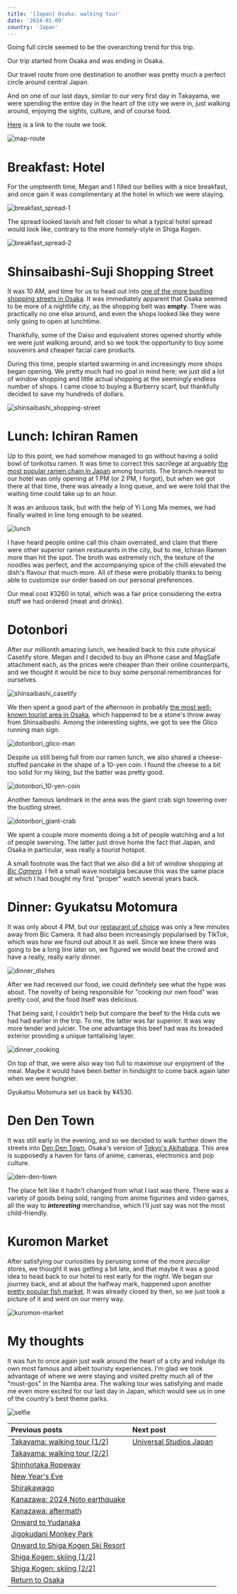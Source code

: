 ```yaml
---
title: '[Japan] Osaka: walking tour'
date: '2024-01-09'
country: 'Japan'
---
```


Going full circle seemed to be the overarching trend for this trip.

Our trip started from Osaka and was ending in Osaka.

Our travel route from one destination to another was pretty much a perfect circle around central Japan.

And on one of our last days, similar to our very first day in Takayama, we were spending the entire day in the heart of the city we were in, just walking around, enjoying the sights, culture, and of course food.

[Here](https://www.google.com/maps/d/u/0/edit?mid=1sqHZx0-drIu0ws9DeXDis69R6uXtPKc&usp=sharing) is a link to the route we took.

![map-route](/images/posts/travel/japan-2023/osaka-walking-tour/map-route.png)

# Breakfast: Hotel

For the umpteenth time, Megan and I filled our bellies with a nice breakfast, and once gain it was complimentary at the hotel in which we were staying.

![breakfast_spread-1](/images/posts/travel/japan-2023/osaka-walking-tour/breakfast_spread-1.jpg)

The spread looked lavish and felt closer to what a typical hotel spread would look like, contrary to the more homely-style in Shiga Kogen.

![breakfast_spread-2](/images/posts/travel/japan-2023/osaka-walking-tour/breakfast_spread-2.jpg)

# Shinsaibashi-Suji Shopping Street

It was 10 AM, and time for us to head out into [one of the more bustling shopping streets in Osaka](https://osaka-info.jp/en/spot/shinsaibashi-suji-shopping-street/). It was immediately apparent that Osaka seemed to be more of a nightlife city, as the shopping belt was **empty**. There was practically no one else around, and even the shops looked like they were only going to open at lunchtime.

Thankfully, some of the Daiso and equivalent stores opened shortly while we were just walking around, and so we took the opportunity to buy some souvenirs and cheaper facial care products.

During this time, people started swarming in and increasingly more shops began opening. We pretty much had no goal in mind here; we just did a lot of window shopping and little actual shopping at the seemingly endless number of shops. I came close to buying a Burberry scarf, but thankfully decided to save my hundreds of dollars.

![shinsaibashi_shopping-street](/images/posts/travel/japan-2023/osaka-walking-tour/shinsaibashi_shopping-street.jpg)

# Lunch: Ichiran Ramen

Up to this point, we had somehow managed to go without having a solid bowl of tonkotsu ramen. It was time to correct this sacrilege at arguably [the most popular ramen chain in Japan](https://en.ichiran.com/ramen/) among tourists. The branch nearest to our hotel was only opening at 1 PM (or 2 PM, I forgot), but when we got there at that time, there was already a long queue, and we were told that the waiting time could take up to an hour.

It was an arduous task, but with the help of Yi Long Ma memes, we had finally waited in line long enough to be seated.

![lunch](/images/posts/travel/japan-2023/osaka-walking-tour/lunch.jpg)

I have heard people online call this chain overrated, and claim that there were other superior ramen restaurants in the city, but to me, Ichiran Ramen more than hit the spot. The broth was extremely rich, the texture of the noodles was perfect, and the accompanying spice of the chilli elevated the dish's flavour that much more. All of these were probably thanks to being able to customize our order based on our personal preferences.

Our meal cost ¥3260 in total, which was a fair price considering the extra stuff we had ordered (meat and drinks).

# Dotonbori

After our millionth amazing lunch, we headed back to this cute physical Casetify store. Megan and I decided to buy an iPhone case and MagSafe attachment each, as the prices were cheaper than their online counterparts, and we thought it would be nice to buy some personal remembrances for ourselves.

![shinsaibashi_casetify](/images/posts/travel/japan-2023/osaka-walking-tour/shinsaibashi_casetify.jpg)

We then spent a good part of the afternoon in probably [the most well-known tourist area in Osaka](https://osaka-info.jp/en/spot/dotonbori/), which happened to be a stone's throw away from Shinsaibashi. Among the interesting sights, we got to see the Glico running man sign.

![dotonbori_glico-man](/images/posts/travel/japan-2023/osaka-walking-tour/dotonbori_glico-man.jpg)

Despite us still being full from our ramen lunch, we also shared a cheese-stuffed pancake in the shape of a 10-yen coin. I found the cheese to a bit too solid for my liking, but the batter was pretty good.

![dotonbori_10-yen-coin](/images/posts/travel/japan-2023/osaka-walking-tour/dotonbori_10-yen-coin.jpg)

Another famous landmark in the area was the giant crab sign towering over the bustling street. 

![dotonbori_giant-crab](/images/posts/travel/japan-2023/osaka-walking-tour/dotonbori_giant-crab.jpg)

We spent a couple more moments doing a bit of people watching and a lot of people swerving. The latter just drove home the fact that Japan, and Osaka in particular, was really a tourist hotspot.

A small footnote was the fact that we also did a bit of window shopping at [*Bic Camera*](https://www.biccamera.com.e.lj.hp.transer.com/bc/i/shop/shoplist/shop013.jsp). I felt a small wave nostalgia because this was the same place at which I had bought my first "proper" watch several years back.

# Dinner: Gyukatsu Motomura

It was only about 4 PM, but our [restaurant of choice](https://www.gyukatsu-motomura.com/en/) was only a few minutes away from Bic Camera. It had also been increasingly popularised by TikTok, which was how we found out about it as well. Since we knew there was going to be a long line later on, we figured we would beat the crowd and have a really, really early dinner.

![dinner_dishes](/images/posts/travel/japan-2023/osaka-walking-tour/dinner_dishes.jpg)

After we had received our food, we could definitely see what the hype was about. The novelty of being responsible for "cooking our own food" was pretty cool, and the food itself was delicious.

That being said, I couldn't help but compare the beef to the Hida cuts we had had earlier in the trip. To me, the latter was far superior. It was way more tender and juicier. The one advantage this beef had was its breaded exterior providing a unique tantalising layer.

![dinner_cooking](/images/posts/travel/japan-2023/osaka-walking-tour/dinner_cooking.jpg)

On top of that, we were also way too full to maximise our enjoyment of the meal. Maybe it would have been better in hindsight to come back again later when we were hungrier. 

Gyukatsu Motomura set us back by ¥4530.

# Den Den Town

It was still early in the evening, and so we decided to walk further down the streets into [Den Den Town](https://insideosaka.com/den-den-town-guide/), Osaka's version of [Tokyo's Akihabara](https://www.gotokyo.org/en/spot/55/index.html). This area is supposedly a haven for fans of anime, cameras, electronics and pop culture.

![den-den-town](/images/posts/travel/japan-2023/osaka-walking-tour/den-den-town.jpg)

The place felt like it hadn't changed from what I last was there. There was a variety of goods being sold, ranging from anime figurines and video games, all the way to ***interesting*** merchandise, which I'll just say was not the most child-friendly. 

# Kuromon Market

After satisfying our curiosities by perusing some of the more *peculiar* stores, we thought it was getting a bit late, and that maybe it was a good idea to head back to our hotel to rest early for the night. We began our journey back, and at about the halfway mark, happened upon another [pretty popular fish market](https://kuromon.com/en/). It was already closed by then, so we just took a picture of it and went on our merry way.

![kuromon-market](/images/posts/travel/japan-2023/osaka-walking-tour/kuromon-market.jpg)

# My thoughts

It was fun to once again just walk around the heart of a city and indulge its own most famous and albeit touristy experiences. I'm glad we took advantage of where we were staying and visited pretty much all of the "must-gos" in the Namba area. The walking tour was satisfying and made me even more excited for our last day in Japan, which would see us in one of the country's best theme parks.

![selfie](/images/posts/travel/japan-2023/osaka-walking-tour/selfie.jpg)

| Previous posts | Next post |
| :---           | :---      |
| [Takayama: walking tour [1/2]](./takayama-walking-tour-1) | [Universal Studios Japan](./usj) |
| [Takayama: walking tour [2/2]](./takayama-walking-tour-2) | |
| [Shinhotaka Ropeway](./shinhotaka-ropeway) | |
| [New Year's Eve](./new-years-eve) | |
| [Shirakawago](./shirakawago) | |
| [Kanazawa: 2024 Noto earthquake](./kanazawa-earthquake) | |
| [Kanazawa: aftermath](./kanazawa-aftermath) | |
| [Onward to Yudanaka](./onward-to-yudanaka) | |
| [Jigokudani Monkey Park](./jigokudani-monkey-park) | |
| [Onward to Shiga Kogen Ski Resort](./onward-to-shiga-kogen) | |
| [Shiga Kogen: skiing [1/2]](./shiga-kogen-skiing-1) | |
| [Shiga Kogen: skiing [2/2]](./shiga-kogen-skiing-2) | |
| [Return to Osaka](./return-to-osaka) | |
